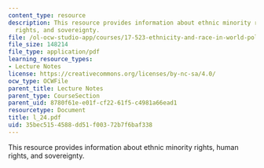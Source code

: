 ```yaml
---
content_type: resource
description: This resource provides information about ethnic minority rights, human
  rights, and sovereignty.
file: /ol-ocw-studio-app/courses/17-523-ethnicity-and-race-in-world-politics-fall-2005/35bec5154588dd51f00372b7f6baf338_l_24.pdf
file_size: 148214
file_type: application/pdf
learning_resource_types:
- Lecture Notes
license: https://creativecommons.org/licenses/by-nc-sa/4.0/
ocw_type: OCWFile
parent_title: Lecture Notes
parent_type: CourseSection
parent_uid: 8780f61e-e01f-cf22-61f5-c4981a66ead1
resourcetype: Document
title: l_24.pdf
uid: 35bec515-4588-dd51-f003-72b7f6baf338
---
```

This resource provides information about ethnic minority rights, human rights, and sovereignty.